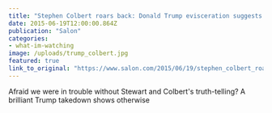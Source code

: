 ```yaml
---
title: "Stephen Colbert roars back: Donald Trump evisceration suggests GOP clown car in for a world of hurt"
date: 2015-06-19T12:00:00.864Z
publication: "Salon"
categories: 
- what-im-watching
image: /uploads/trump_colbert.jpg
featured: true
link_to_original: "https://www.salon.com/2015/06/19/stephen_colbert_roars_back_donald_trump_evisceration_suggests_gop_clown_car_in_for_a_world_of_hurt/"
---
```

Afraid we were in trouble without Stewart and Colbert's truth-telling? A brilliant Trump takedown shows otherwise